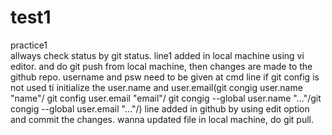 # test1
practice1  
allways check status by git status.
line1 added in local machine using vi editor. and do git push from local machine, then changes are made to the github repo. username and psw need to be given at cmd line if git config is not used ti initialize the user.name and user.email(git congig user.name "name"/ git config user.email "email"/ git congig --global user.name "..."/git congig --global user.email "..."/)
line added in github by using edit option and commit the changes.
wanna updated file in local machine, do git pull. 
